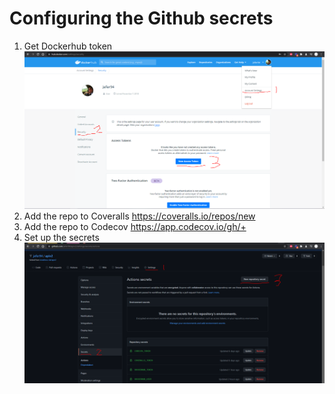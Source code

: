 # Configuring the Github secrets

1. Get Dockerhub token
   ![Get Dockerhub token](images/dockerhub.PNG)
2. Add the repo to Coveralls <https://coveralls.io/repos/new>
3. Add the repo to Codecov <https://app.codecov.io/gh/+>
4. Set up the secrets
   ![Set up the secrets](images/github-secrets.PNG)
